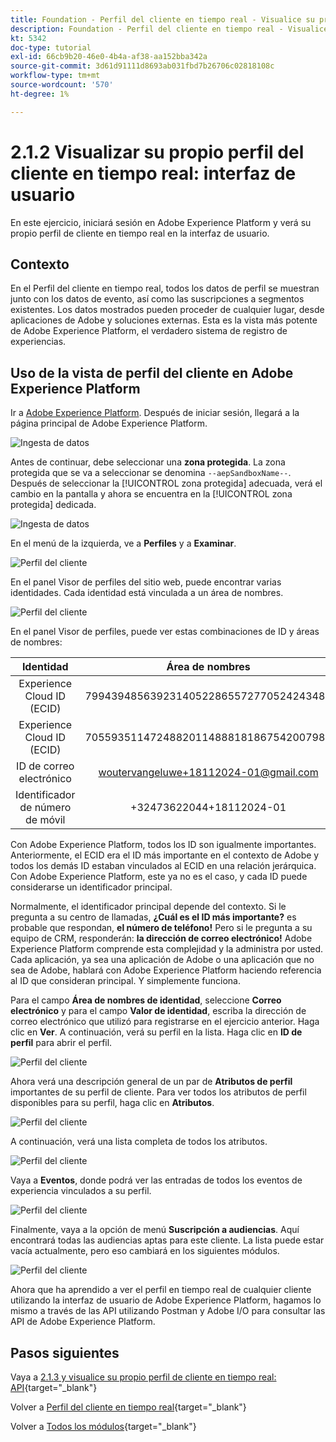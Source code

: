 ```yaml
---
title: Foundation - Perfil del cliente en tiempo real - Visualice su propio perfil del cliente en tiempo real - IU
description: Foundation - Perfil del cliente en tiempo real - Visualice su propio perfil del cliente en tiempo real - IU
kt: 5342
doc-type: tutorial
exl-id: 66cb9b20-46e0-4b4a-af38-aa152bba342a
source-git-commit: 3d61d91111d8693ab031fbd7b26706c02818108c
workflow-type: tm+mt
source-wordcount: '570'
ht-degree: 1%

---
```


# 2.1.2 Visualizar su propio perfil del cliente en tiempo real: interfaz de usuario

En este ejercicio, iniciará sesión en Adobe Experience Platform y verá su propio perfil de cliente en tiempo real en la interfaz de usuario.

## Contexto

En el Perfil del cliente en tiempo real, todos los datos de perfil se muestran junto con los datos de evento, así como las suscripciones a segmentos existentes. Los datos mostrados pueden proceder de cualquier lugar, desde aplicaciones de Adobe y soluciones externas. Esta es la vista más potente de Adobe Experience Platform, el verdadero sistema de registro de experiencias.

## Uso de la vista de perfil del cliente en Adobe Experience Platform

Ir a [Adobe Experience Platform](https://experience.adobe.com/platform). Después de iniciar sesión, llegará a la página principal de Adobe Experience Platform.

![Ingesta de datos](../../datacollection/dc1.2/images/home.png)

Antes de continuar, debe seleccionar una **zona protegida**. La zona protegida que se va a seleccionar se denomina ``--aepSandboxName--``. Después de seleccionar la [!UICONTROL zona protegida] adecuada, verá el cambio en la pantalla y ahora se encuentra en la [!UICONTROL zona protegida] dedicada.

![Ingesta de datos](../../datacollection/dc1.2/images/sb1.png)

En el menú de la izquierda, ve a **Perfiles** y a **Examinar**.

![Perfil del cliente](./images/homemenu.png)

En el panel Visor de perfiles del sitio web, puede encontrar varias identidades. Cada identidad está vinculada a un área de nombres.

![Perfil del cliente](./images/identities.png)

En el panel Visor de perfiles, puede ver estas combinaciones de ID y áreas de nombres:

| Identidad | Área de nombres |
|:-------------:| :---------------:|
| Experience Cloud ID (ECID) | 79943948563923140522865572770524243489 |
| Experience Cloud ID (ECID) | 70559351147248820114888181867542007989 |
| ID de correo electrónico | woutervangeluwe+18112024-01@gmail.com |
| Identificador de número de móvil | +32473622044+18112024-01 |

Con Adobe Experience Platform, todos los ID son igualmente importantes. Anteriormente, el ECID era el ID más importante en el contexto de Adobe y todos los demás ID estaban vinculados al ECID en una relación jerárquica. Con Adobe Experience Platform, este ya no es el caso, y cada ID puede considerarse un identificador principal.

Normalmente, el identificador principal depende del contexto. Si le pregunta a su centro de llamadas, **¿Cuál es el ID más importante?** es probable que respondan, **el número de teléfono!** Pero si le pregunta a su equipo de CRM, responderán: **la dirección de correo electrónico!** Adobe Experience Platform comprende esta complejidad y la administra por usted. Cada aplicación, ya sea una aplicación de Adobe o una aplicación que no sea de Adobe, hablará con Adobe Experience Platform haciendo referencia al ID que consideran principal. Y simplemente funciona.

Para el campo **Área de nombres de identidad**, seleccione **Correo electrónico** y para el campo **Valor de identidad**, escriba la dirección de correo electrónico que utilizó para registrarse en el ejercicio anterior. Haga clic en **Ver**. A continuación, verá su perfil en la lista. Haga clic en **ID de perfil** para abrir el perfil.

![Perfil del cliente](./images/popupecid.png)

Ahora verá una descripción general de un par de **Atributos de perfil** importantes de su perfil de cliente. Para ver todos los atributos de perfil disponibles para su perfil, haga clic en **Atributos**.

![Perfil del cliente](./images/profile.png)

A continuación, verá una lista completa de todos los atributos.

![Perfil del cliente](./images/profilattr.png)

Vaya a **Eventos**, donde podrá ver las entradas de todos los eventos de experiencia vinculados a su perfil.

![Perfil del cliente](./images/profileee.png)

Finalmente, vaya a la opción de menú **Suscripción a audiencias**. Aquí encontrará todas las audiencias aptas para este cliente. La lista puede estar vacía actualmente, pero eso cambiará en los siguientes módulos.

![Perfil del cliente](./images/profileseg.png)

Ahora que ha aprendido a ver el perfil en tiempo real de cualquier cliente utilizando la interfaz de usuario de Adobe Experience Platform, hagamos lo mismo a través de las API utilizando Postman y Adobe I/O para consultar las API de Adobe Experience Platform.

## Pasos siguientes

Vaya a [2.1.3 y visualice su propio perfil de cliente en tiempo real: API](./ex3.md){target="_blank"}

Volver a [Perfil del cliente en tiempo real](./real-time-customer-profile.md){target="_blank"}

Volver a [Todos los módulos](./../../../../overview.md){target="_blank"}
